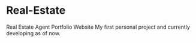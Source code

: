 # Real-Estate
Real Estate Agent Portfolio Website
My first personal project and currently developing as of now. 
